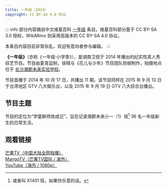 ```yaml
---
title: 一年级（2014）
copyright: CC BY-SA 4.0 协议
---
```


::: info
部分内容摘自中文维基百科 [一年级](https://zh.wikipedia.org/wiki/一年級) 条目。维基百科部分基于 CC BY-SA 3.0 授权，WikiMimo 则采用高版本的 CC BY-SA 4.0 协议。

本条目内容目前非常杂乱，欢迎有意向者参与编辑。
:::

**《一年级》**（亦称《一年级·小学季》），是湖南卫视于 2014 年播出的纪实性真人秀综艺节目。节目由夏青监制，徐晴与《花儿与少年》节目团队担纲制作，拍摄地点位于 [长沙湘郡未来实验学校](https://baike.baidu.com/item/湘郡未来实验学校/10369675)。

节目首播于 2014 年 10 月 17 日，共播出 11 期。该节目同样在 2015 年 9 月 13 日于台湾地区 GTV 八大娱乐台，以及 2015 年 9 月 19 日 GTV 八大综合台播出。

## 节目主题

节目的定位为“学童鲜师炼成记”，旨在记录湘郡未来小一（1）班[^1] 36 名一年级新生的日常生活。

## 观看链接

[芒果TV（中国大陆全网独播）](https://www.mgtv.com/h/100994.html)  
[MangoTV（芒果TV国际 / 海外）](https://w.mgtv.com/b/100994/1067402.html)  
[YouTube（海外 / 1080p）](https://www.youtube.com/playlist?list=PLUM8x224JrX89bNIn51XRp_KN6AGXN6tO)

[^1]: 或者叫 X1401 班，如果你乐意的话。